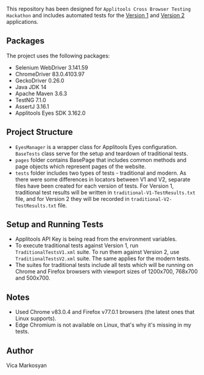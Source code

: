 This repository has been designed for `Applitools Cross Browser Testing Hackathon` 
and includes automated tests for the [Version 1](https://demo.applitools.com/gridHackathonV1.html)
and [Version 2](https://demo.applitools.com/gridHackathonV2.html) applications.


## Packages
The project uses the following packages:
* Selenium WebDriver 3.141.59
* ChromeDriver 83.0.4103.97 
* GeckoDriver 0.26.0
* Java JDK 14
* Apache Maven 3.6.3
* TestNG 7.1.0
* AssertJ 3.16.1
* Applitools Eyes SDK 3.162.0


## Project Structure
* `EyesManager` is a wrapper class for Applitools Eyes configuration. 
`BaseTests` class serve for the setup and teardown of traditional tests.
* `pages` folder contains BasePage that includes common methods and page objects which represent pages of the website.
* `tests` folder includes two types of tests - traditional and modern. As there were some differences in locators 
between V1 and V2, separate files have been created for each version of tests. For Version 1, 
traditional test results will be written in `traditional-V1-TestResults.txt` file, and for Version 2 
they will be recorded in `traditional-V2-TestResults.txt` file.


## Setup and Running Tests
* Applitools API Key is being read from the environment variables.
* To execute traditional tests against Version 1, run `TraditionalTestsV1.xml` suite. To run them against Version 2, 
use `TraditionalTestsV2.xml` suite. The same applies for the modern tests.
* The suites for traditional tests include all tests which will be running on Chrome and Firefox browsers 
with viewport sizes of 1200x700, 768x700 and 500x700.

## Notes
* Used Chrome v83.0.4 and Firefox v77.0.1 browsers (the latest ones that Linux supports).
* Edge Chromium is not available on Linux, that's why it's missing in my tests.


## Author
Vica Markosyan